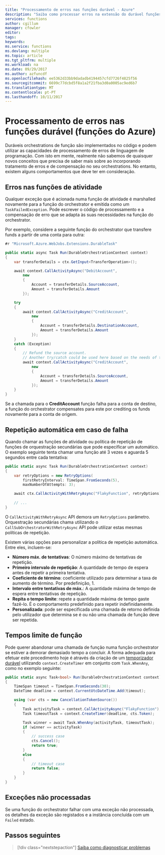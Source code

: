 ```yaml
---
title: "Processamento de erros nas funções durável - Azure"
description: "Saiba como processar erros na extensão do durável funções para as funções do Azure."
services: functions
author: cgillum
manager: cfowler
editor: 
tags: 
keywords: 
ms.service: functions
ms.devlang: multiple
ms.topic: article
ms.tgt_pltfrm: multiple
ms.workload: na
ms.date: 09/29/2017
ms.author: azfuncdf
ms.openlocfilehash: ee5362d33bb9dadadb4194457cfd7726f4825f56
ms.sourcegitcommit: 6699c77dcbd5f8a1a2f21fba3d0a0005ac9ed6b7
ms.translationtype: MT
ms.contentlocale: pt-PT
ms.lasthandoff: 10/11/2017
---
```

# <a name="handling-errors-in-durable-functions-azure-functions"></a>Processamento de erros nas funções durável (funções do Azure)

Duráveis orchestrations de função são implementados no código e podem utilizar as capacidades de processamento de erros de linguagem de programação. Com isto em mente, realmente não sabemos de quaisquer novos conceitos que precisa de saber mais sobre ao incorporando tratamento de erros e de compensação no seu orchestrations. No entanto, existem alguns comportamentos que deve ter em consideração.

## <a name="errors-in-activity-functions"></a>Erros nas funções de atividade

Qualquer exceção que é acionada numa função de atividade é marshalled novamente para a função do orchestrator e emitida como um `TaskFailedException`. Pode escrever o código de processamento e a compensação de erro que se adapta às suas necessidades na função do orchestrator.

Por exemplo, considere a seguinte função do orchestrator que transfere funds a partir de uma conta para outra:

```csharp
#r "Microsoft.Azure.WebJobs.Extensions.DurableTask"

public static async Task Run(DurableOrchestrationContext context)
{
    var transferDetails = ctx.GetInput<TransferOperation>();

    await context.CallActivityAsync("DebitAccount",
        new
        { 
            Account = transferDetails.SourceAccount,
            Amount = transferDetails.Amount
        });

    try
    {
        await context.CallActivityAsync("CreditAccount",         
            new
            { 
                Account = transferDetails.DestinationAccount,
                Amount = transferDetails.Amount
            });
    }
    catch (Exception)
    {
        // Refund the source account.
        // Another try/catch could be used here based on the needs of the application.
        await context.CallActivityAsync("CreditAccount",         
            new
            { 
                Account = transferDetails.SourceAccount,
                Amount = transferDetails.Amount
            });
    }
}
```

Se a chamada para o **CreditAccount** função falha para a conta de destino, a função do orchestrator compensates para este por crediting os funds novamente para a conta de origem.

## <a name="automatic-retry-on-failure"></a>Repetição automática em caso de falha

Quando chamar as funções de atividade ou política de repetição de funções de orquestração secundárias que pode especificar um automático. O exemplo seguinte tenta chamar uma função até 3 vezes e aguarda 5 segundos entre cada tentativa:

```csharp
public static async Task Run(DurableOrchestrationContext context)
{
    var retryOptions = new RetryOptions(
        firstRetryInterval: TimeSpan.FromSeconds(5),
        maxNumberOfAttempts: 3);

    await ctx.CallActivityWithRetryAsync("FlakyFunction", retryOptions);
    
    // ...
}
```

O `CallActivityWithRetryAsync` API demora um `RetryOptions` parâmetro. Orquestração secundárias chama utilizando o `CallSubOrchestratorWithRetryAsync` API pode utilizar estas mesmas políticas de repetição.

Existem várias opções para personalizar a política de repetição automática. Entre eles, incluem-se:

* **Número máx. de tentativas**: O número máximo de tentativas de repetição.
* **Primeiro intervalo de repetição**: A quantidade de tempo de espera antes de repetir a primeira tentativa.
* **Coeficiente de término**: coeficiente utilizado para determinar a taxa de aumento de término. Por predefinição, 1.
* **Intervalo entre tentativas de máx.**: A quantidade máxima de tempo de espera entre tentativas de repetição.
* **Repita o tempo limite**: repete a quantidade máxima de tempo gaste fazê-lo. É o comportamento predefinido para repetir indefinidamente.
* **Personalizada**: pode ser especificada uma chamada de retorno definida pelo utilizador que determina se é ou não uma chamada de função deve ser repetida.

## <a name="function-timeouts"></a>Tempos limite de função

Pode querer abandonar uma chamada de função numa função orchestrator se estiver a demorar demasiado tempo a concluir. A forma adequada para efetuar este procedimento hoje é através da criação de um [temporizador durável](durable-functions-timers.md) utilizando `context.CreateTimer` em conjunto com `Task.WhenAny`, como no exemplo seguinte:

```csharp
public static async Task<bool> Run(DurableOrchestrationContext context)
{
    TimeSpan timeout = TimeSpan.FromSeconds(30);
    DateTime deadline = context.CurrentUtcDateTime.Add(timeout);

    using (var cts = new CancellationTokenSource())
    {
        Task activityTask = context.CallActivityAsync("FlakyFunction");
        Task timeoutTask = context.CreateTimer(deadline, cts.Token);

        Task winner = await Task.WhenAny(activityTask, timeoutTask);
        if (winner == activityTask)
        {
            // success case
            cts.Cancel();
            return true;
        }
        else
        {
            // timeout case
            return false;
        }
    }
}
```

## <a name="unhandled-exceptions"></a>Exceções não processadas

Se uma função do orchestrator falhar com uma exceção não processada, os detalhes da exceção são registados e a instância concluída com um `Failed` estado.

## <a name="next-steps"></a>Passos seguintes

> [!div class="nextstepaction"]
> [Saiba como diagnosticar problemas](durable-functions-diagnostics.md)
